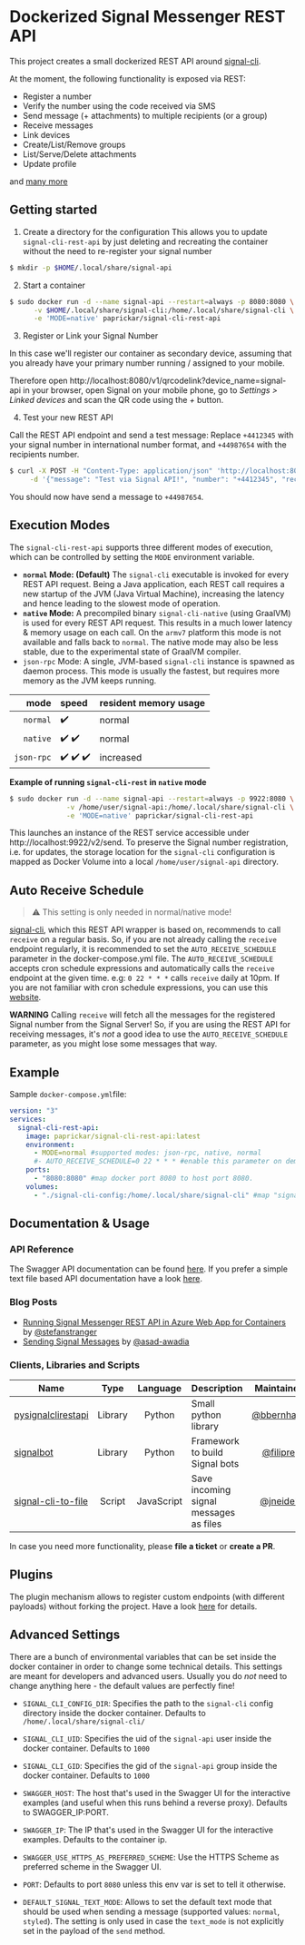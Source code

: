 # Dockerized Signal Messenger REST API

This project creates a small dockerized REST API around [signal-cli](https://github.com/AsamK/signal-cli).

At the moment, the following functionality is exposed via REST:

- Register a number
- Verify the number using the code received via SMS
- Send message (+ attachments) to multiple recipients (or a group)
- Receive messages
- Link devices
- Create/List/Remove groups
- List/Serve/Delete attachments
- Update profile

and [many more](https://bbernhard.github.io/signal-cli-rest-api/)


## Getting started

1. Create a directory for the configuration
This allows you to update `signal-cli-rest-api` by just deleting and recreating the container without the need to re-register your signal number

```bash
$ mkdir -p $HOME/.local/share/signal-api
```


2. Start a container

```bash
$ sudo docker run -d --name signal-api --restart=always -p 8080:8080 \
      -v $HOME/.local/share/signal-cli:/home/.local/share/signal-cli \
      -e 'MODE=native' paprickar/signal-cli-rest-api
```

3. Register or Link your Signal Number

In this case we'll register our container as secondary device, assuming that you already have your primary number running / assigned to your mobile.

Therefore open http://localhost:8080/v1/qrcodelink?device_name=signal-api in your browser, open Signal on your mobile phone, go to _Settings > Linked devices_ and scan the QR code using the _+_ button.

4. Test your new REST API

Call the REST API endpoint and send a test message: Replace `+4412345` with your signal number in international number format, and `+44987654` with the recipients number.

```bash
$ curl -X POST -H "Content-Type: application/json" 'http://localhost:8080/v2/send' \
     -d '{"message": "Test via Signal API!", "number": "+4412345", "recipients": [ "+44987654" ]}'
```

You should now have send a message to `+44987654`.

## Execution Modes

The `signal-cli-rest-api` supports three different modes of execution, which can be controlled by setting the `MODE` environment variable.

* **`normal` Mode: (Default)** The `signal-cli` executable is invoked for every REST API request. Being a Java application, each REST call requires a new startup of the JVM (Java Virtual Machine), increasing the latency and hence leading to the slowest mode of operation.
* **`native` Mode:** A precompiled binary `signal-cli-native` (using GraalVM) is used for every REST API request. This results in a much lower latency & memory usage on each call. On the `armv7` platform this mode is not available and falls back to `normal`. The native mode may also be less stable, due to the experimental state of GraalVM compiler.
* `json-rpc` Mode: A single, JVM-based `signal-cli` instance is spawned as daemon process. This mode is usually the fastest, but requires more memory as the JVM keeps running.


|     mode     |    speed    |    resident memory usage |
|-------------:|:------------|:------------|
|   `normal`    |    :heavy_check_mark:       | normal
|   `native`    |    :heavy_check_mark: :heavy_check_mark:    | normal
|   `json-rpc`  |    :heavy_check_mark: :heavy_check_mark: :heavy_check_mark: | increased


**Example of running `signal-cli-rest` in `native` mode**

```bash
$ sudo docker run -d --name signal-api --restart=always -p 9922:8080 \
              -v /home/user/signal-api:/home/.local/share/signal-cli \
              -e 'MODE=native' paprickar/signal-cli-rest-api
```

This launches an instance of the REST service accessible under http://localhost:9922/v2/send. To preserve the Signal number registration, i.e. for updates, the storage location for the `signal-cli` configuration is mapped as Docker Volume into a local `/home/user/signal-api` directory.


## Auto Receive Schedule

> :warning: This setting is only needed in normal/native mode!

[signal-cli](https://github.com/AsamK/signal-cli), which this REST API wrapper is based on, recommends to call `receive` on a regular basis. So, if you are not already calling the `receive` endpoint regularly, it is recommended to set the `AUTO_RECEIVE_SCHEDULE` parameter in the docker-compose.yml file. The `AUTO_RECEIVE_SCHEDULE` accepts cron schedule expressions and automatically calls the `receive` endpoint at the given time. e.g: `0 22 * * *` calls `receive` daily at 10pm. If you are not familiar with cron schedule expressions, you can use this [website](https://crontab.guru).

**WARNING** Calling `receive` will fetch all the messages for the registered Signal number from the Signal Server! So, if you are using the REST API for receiving messages, it's _not_ a good idea to use the `AUTO_RECEIVE_SCHEDULE` parameter, as you might lose some messages that way.

## Example

Sample `docker-compose.yml`file:

```yaml
version: "3"
services:
  signal-cli-rest-api:
    image: paprickar/signal-cli-rest-api:latest
    environment:
      - MODE=normal #supported modes: json-rpc, native, normal
      #- AUTO_RECEIVE_SCHEDULE=0 22 * * * #enable this parameter on demand (see description below)
    ports:
      - "8080:8080" #map docker port 8080 to host port 8080.
    volumes:
      - "./signal-cli-config:/home/.local/share/signal-cli" #map "signal-cli-config" folder on host system into docker container. the folder contains the password and cryptographic keys when a new number is registered
```

## Documentation & Usage

### API Reference

The Swagger API documentation can be found [here](https://bbernhard.github.io/signal-cli-rest-api/). If you prefer a simple text file based API documentation have a look [here](https://github.com/paprickar/signal-cli-rest-api/blob/master/doc/EXAMPLES.md).

### Blog Posts

- [Running Signal Messenger REST API in Azure Web App for Containers](https://stefanstranger.github.io/2021/06/01/RunningSignalRESTAPIinAppService/) by [@stefanstranger](https://github.com/stefanstranger)
- [Sending Signal Messages](https://blog.aawadia.dev/2023/04/24/signal-api/) by [@asad-awadia](https://github.com/asad-awadia)

### Clients, Libraries and Scripts

|     Name    | Type | Language | Description |Maintainer |
| ------------- |:------:|:-----:|---|:-----:|
| [pysignalclirestapi](https://pypi.org/project/pysignalclirestapi/) | Library | Python | Small python library | [@bbernhard](https://github.com/bbernhard)
| [signalbot](https://pypi.org/project/signalbot/) | Library | Python | Framework to build Signal bots | [@filipre](https://github.com/filipre)
| [signal-cli-to-file](https://github.com/jneidel/signal-cli-to-file) | Script | JavaScript | Save incoming signal messages as files | [@jneidel](https://github.com/jneidel) |

In case you need more functionality, please **file a ticket** or **create a PR**.

## Plugins

The plugin mechanism allows to register custom endpoints (with different payloads) without forking the project. Have a look [here](https://github.com/bbernhard/signal-cli-rest-api/tree/master/plugins) for details.

## Advanced Settings
There are a bunch of environmental variables that can be set inside the docker container in order to change some technical details. This settings are meant for developers and advanced users. Usually you do *not* need to change anything here - the default values are perfectly fine!

* `SIGNAL_CLI_CONFIG_DIR`: Specifies the path to the `signal-cli` config directory inside the docker container. Defaults to `/home/.local/share/signal-cli/`

* `SIGNAL_CLI_UID`: Specifies the uid of the `signal-api` user inside the docker container. Defaults to `1000`

* `SIGNAL_CLI_GID`: Specifies the gid of the `signal-api` group inside the docker container. Defaults to `1000`

* `SWAGGER_HOST`: The host that's used in the Swagger UI for the interactive examples (and useful when this runs behind a reverse proxy). Defaults to SWAGGER_IP:PORT.

* `SWAGGER_IP`: The IP that's used in the Swagger UI for the interactive examples. Defaults to the container ip.

* `SWAGGER_USE_HTTPS_AS_PREFERRED_SCHEME`: Use the HTTPS Scheme as preferred scheme in the Swagger UI.

* `PORT`: Defaults to port `8080` unless this env var is set to tell it otherwise.

* `DEFAULT_SIGNAL_TEXT_MODE`: Allows to set the default text mode that should be used when sending a message (supported values: `normal`, `styled`). The setting is only used in case the `text_mode` is not explicitly set in the payload of the `send` method.
